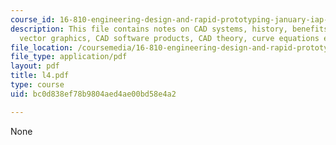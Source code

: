```yaml
---
course_id: 16-810-engineering-design-and-rapid-prototyping-january-iap-2005
description: This file contains notes on CAD systems, history, benefits, CAD process,
  vector graphics, CAD software products, CAD theory, curve equations etc.
file_location: /coursemedia/16-810-engineering-design-and-rapid-prototyping-january-iap-2005/bc0d838ef78b9804aed4ae00bd58e4a2_l4.pdf
file_type: application/pdf
layout: pdf
title: l4.pdf
type: course
uid: bc0d838ef78b9804aed4ae00bd58e4a2

---
```

None